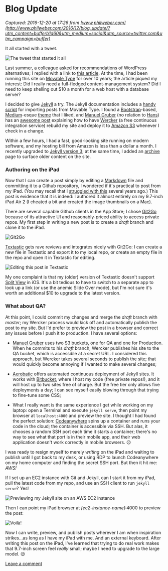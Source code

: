 # Blog Update

_Captured: 2016-12-20 at 17:26 from [www.philweber.com](http://www.philweber.com/2016/12/blog_update/?utm_content=bufferb1d60&utm_medium=social&utm_source=twitter.com&utm_campaign=buffer)_

It all started with a tweet.

![The tweet that started it all](http://www.philweber.com/images/wordpress-tweet-thumb.png)

Last summer, a colleague asked for recommendations of WordPress alternatives; I replied with a link to [this article](http://sixrevisions.com/wordpress/wordpress-alternatives/). At the time, I had been running this site on [Movable Type](https://en.wikipedia.org/wiki/Movable_Type) for over 10 years; the article piqued my interest: Did I really need a full-fledged content-management system? Did I need to keep shelling out $10 a month for a web host with a database server?

I decided to give [Jekyll](http://jekyllrb.com) a try. The Jekyll documentation includes a [handy script](http://import.jekyllrb.com/docs/mt/) for importing posts from Movable Type. I found a [Bootstrap](http://getbootstrap.com)-based, [Medium](https://medium.com)-esque [theme](https://startbootstrap.com/template-overviews/clean-blog/) that I liked, and [Manuel Gruber](http://manuelgruber.com/) (no relation to [Hans](https://en.wikipedia.org/wiki/List_of_Die_Hard_characters#Hans_Gruber)) has an [awesome post](http://manuelgruber.com/2014/jekyll-bitbucket-to-aws-s3/) explaining how to have [Wercker](http://www.wercker.com) (a free continuous integration service) rebuild my site and deploy it to [Amazon S3](https://aws.amazon.com/s3/) whenever I check in a change.

Within a few hours, I had a fast, good-looking site running on modern software, and my hosting bill from Amazon is less than a dollar a month. I recently upgraded to [Jekyll version 3](https://jekyllrb.com/news/2015/10/26/jekyll-3-0-released/); at the same time, I added an [archive](http://www.philweber.com/archive/) page to surface older content on the site.

### Authoring on the iPad

Now that I can create a post simply by editing a [Markdown](https://en.wikipedia.org/wiki/Markdown) file and committing it to a Github repository, I wondered if it's practical to post from my iPad. (You may recall that I [struggled with this](http://www.philweber.com/2010/05/traveling_with_the_ipad/) several years ago.) This post is evidence that it is indeed: I authored it almost entirely on my 9.7-inch iPad Air 2 (I cheated a bit and created the image thumbnails on a Mac).

There are several capable Github clients in the App Store; I chose [Git2Go](http://git2go.com/) because of its attractive UI and reasonably-priced ability to access private repos. My first step in writing a new post is to create a _draft_ branch and clone it to the iPad.

![Git2Go](http://www.philweber.com/images/git2go-thumb.png)

[Textastic](https://www.textasticapp.com/) gets rave reviews and integrates nicely with Git2Go: I can create a new file in Textastic and export it to my local repo, or create an empty file in the repo and open it in Textastic for editing.

![Editing this post in Textastic](http://www.philweber.com/images/textastic-thumb.png)

My one complaint is that my (older) version of Textastic doesn't support [Split View](https://support.apple.com/en-us/HT202070) in iOS. It's a bit tedious to have to switch to a separate app to look up a link (or use the anemic Slide Over mode), but I'm not sure it's worth an additional $10 to upgrade to the latest version.

### What about QA?

At this point, I could commit my changes and merge the _draft_ branch with _master_; my Wercker process would kick off and automatically publish the post to my site. But I'd prefer to preview the post in a browser and correct any issues before I push it to production. I have several options:

  * [Manuel Gruber](http://manuelgruber.com/2014/jekyll-bitbucket-to-aws-s3) uses two S3 buckets, one for QA and one for Production. When he commits to his _draft_ branch, Wercker publishes his site to the QA bucket, which is accessible at a secret URL. I considered this approach, but Wercker takes several seconds to publish the site; that would quickly become annoying if I wanted to make several changes;

  * [Aerobatic](https://www.aerobatic.com/blog/automated-continuous-deployment-of-jekyll-sites) offers automated continuous deployment of Jekyll sites. It works with [Bitbucket](https://www.atlassian.com/software/bitbucket), where I host my code (free private repos!), and it will host up to two sites free of charge. But the free tier only allows five deployments a day; I can see myself easily blowing through that trying to fine-tune some CSS;

  * What I really want is the same experience I get while working on my laptop: open a Terminal and execute `jekyll serve`, then point my browser at `localhost:4000` and preview the site. I thought I had found the perfect solution: [Codeanywhere](https://codeanywhere.com/) spins up a container and runs your code in the cloud; the container is accessible via SSH. But alas, it chooses a random SSH port each time it starts a container; there's no way to see what that port is in their mobile app, and their web application doesn't work correctly in mobile browsers. ☹

I was ready to resign myself to merely _writing_ on the iPad and waiting to publish until I got back to my desk, or using RDP to launch Codeanywhere on my home computer and finding the secret SSH port. But then it hit me: _AWS!_

If I set up an EC2 instance with Git and Jekyll, can I start it from my iPad, pull the latest code from my repo, and use an SSH client to run `jekyll serve`? Yes!

![Previewing my Jekyll site on an AWS EC2 instance](http://www.philweber.com/images/aws-shell-thumb.png)

Then I can point my iPad browser at _[ec2-instance-name]_:4000 to preview the post:

![Voilà!](http://www.philweber.com/images/preview-post-thumb.jpg)

Now I can write, preview, and publish posts wherever I am when inspiration strikes…as long as I have my iPad with me. And an external keyboard. After writing this post on the iPad, I've learned that trying to do real work makes that 9.7-inch screen feel _really_ small; maybe I need to upgrade to the large model. 😉

[Leave a comment](mailto:blog@philweber.com?subject=Comment%20on-2016-12-blog_update)
